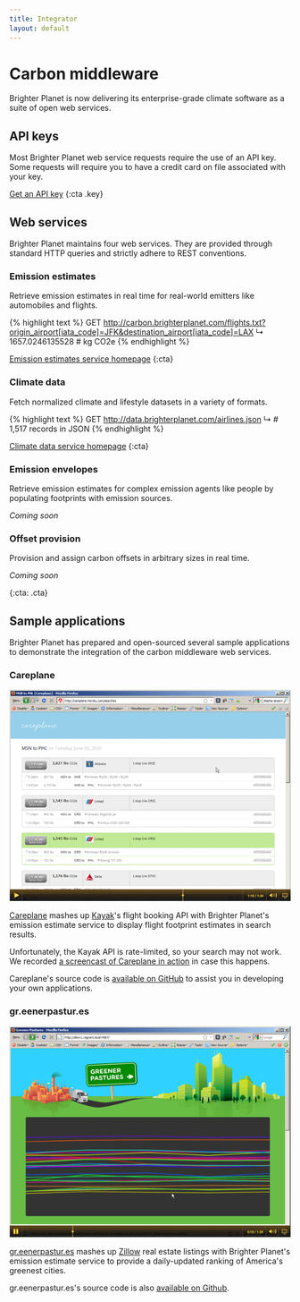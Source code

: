```yaml
---
title: Integrator
layout: default
---
```


# Carbon middleware #

Brighter Planet is now delivering its enterprise-grade climate software as a suite of open web services.

## API keys ##

Most Brighter Planet web service requests require the use of an API key. Some requests will require you to have a credit card on file associated with your key.

[Get an API key](http://keyring.brighterplanet.com)
{:cta .key}

## Web services

Brighter Planet maintains four web services. They are provided through standard HTTP queries and strictly adhere to REST conventions. 

### Emission estimates ###

Retrieve emission estimates in real time for real-world emitters like automobiles and flights.

{% highlight text %}
GET http://carbon.brighterplanet.com/flights.txt?origin_airport[iata_code]=JFK&destination_airport[iata_code]=LAX
↳ 1657.0246135528 # kg CO2e
{% endhighlight %}

[Emission estimates service homepage](http://carbon.brighterplanet.com)
{:cta}

### Climate data ###

Fetch normalized climate and lifestyle datasets in a variety of formats.
    
{% highlight text %}
GET http://data.brighterplanet.com/airlines.json
↳ # 1,517 records in JSON
{% endhighlight %}

[Climate data service homepage](http://data.brighterplanet.com)
{:cta}
    
### Emission envelopes ###

Retrieve emission estimates for complex emission agents like people by populating footprints with emission sources.

*Coming soon*
    
### Offset provision ###

Provision and assign carbon offsets in arbitrary sizes in real time.

*Coming soon*

{:cta: .cta}

## Sample applications ##

Brighter Planet has prepared and open-sourced several sample applications to demonstrate the integration of the carbon middleware web services.

### Careplane ###

[![Careplane](/images/careplane.png)](http://banjo.brighterplanet.com/andy/careplane.swf)

[Careplane](http://careplane.org) mashes up [Kayak](http://kayak.com)'s flight booking API with Brighter Planet's emission estimate service to display flight footprint estimates in search results.

Unfortunately, the Kayak API is rate-limited, so your search may not work. We recorded [a screencast of Careplane in action](http://banjo.brighterplanet.com/andy/careplane.swf) in case this happens.

Careplane's source code is [available on GitHub](http://github.com/brighterplanet/kayak1) to assist you in developing your own applications.

### gr.eenerpastur.es ###

[![gr.eenerpastur.es](/images/greener_pastures.png)](http://gr.eenerpastur.es)

[gr.eenerpastur.es](http://gr.eenerpastur.es) mashes up [Zillow](http://zillow.com) real estate listings with Brighter Planet's emission estimate service to provide a daily-updated ranking of America's greenest cities.

gr.eenerpastur.es's source code is also [available on Github](http://github.com/brighterplanet/zillow1).


